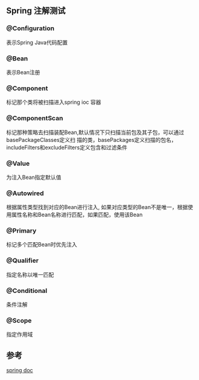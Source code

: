 ## Spring 注解测试

### @Configuration 
表示Spring Java代码配置

### @Bean 
表示Bean注册

### @Component 
标记那个类将被扫描进入spring ioc 容器

### @ComponentScan 
标记那种策略去扫描装配Bean,默认情况下只扫描当前包及其子包，可以通过basePackageClasses定义扫
描的类，basePackages定义扫描的包名，includeFilters和excludeFilters定义包含和过滤条件

### @Value
为注入Bean指定默认值

### @Autowired
根据属性类型找到对应的Bean进行注入, 如果对应类型的Bean不是唯一，根据使用属性名称和Bean名称进行匹配，如果匹配，使用该Bean

### @Primary
标记多个匹配Bean时优先注入

### @Qualifier
指定名称以唯一匹配

### @Conditional
条件注解

### @Scope
指定作用域

##  参考
[spring doc](https://docs.spring.io/spring/docs/5.1.1.RELEASE/spring-framework-reference/core.html#beans-required-annotation)  
